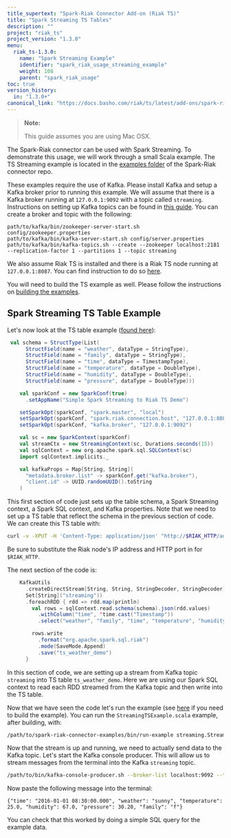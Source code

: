 ```yaml
---
title_supertext: "Spark-Riak Connector Add-on (Riak TS)"
title: "Spark Streaming TS Tables"
description: ""
project: "riak_ts"
project_version: "1.3.0"
menu:
  riak_ts-1.3.0:
    name: "Spark Streaming Example"
    identifier: "spark_riak_usage_streaming_example"
    weight: 108
    parent: "spark_riak_usage"
toc: true
version_history:
  in: "1.3.0+"
canonical_link: "https://docs.basho.com/riak/ts/latest/add-ons/spark-riak-connector/usage/streaming-example"
---
```


> **Note:**
>
> This guide assumes you are using Mac OSX.

The Spark-Riak connector can be used with Spark Streaming. To demonstrate this usage, we will work through a small Scala example. The TS Streaming example is located in the [examples folder](https://github.com/basho/spark-riak-connector/blob/master/examples/src/main/scala/com/basho/riak/spark/examples/streaming/) of the Spark-Riak connector repo.

These examples require the use of Kafka. Please install Kafka and setup a Kafka broker prior to running this example. We will assume that there is a Kafka broker running at `127.0.0.1:9092` with a topic called `streaming`. Instructions on setting up Kafka topics can be found in [this guide](https://kafka.apache.org/documentation.html#quickstart). You can create a broker and topic with the following:

```
path/to/kafka/bin/zookeeper-server-start.sh config/zookeeper.properties
path/to/kafka/bin/kafka-server-start.sh config/server.properties
path/to/kafka/bin/kafka-topics.sh --create --zookeeper localhost:2181 --replication-factor 1 --partitions 1 --topic streaming
```

We also assume Riak TS is installed and there is a Riak TS node running at `127.0.0.1:8087`. You can find instruction to do so [here](/riak/ts/1.2.0/installing/mac-osx/).

You will need to build the TS example as well. Please follow the instructions on [building the examples](https://github.com/basho/spark-riak-connector/tree/master/examples#building-and-running-examplesdemos).

## Spark Streaming TS Table Example

Let's now look at the TS table example ([found here](https://github.com/basho/spark-riak-connector/blob/master/examples/src/main/scala/com/basho/riak/spark/examples/streaming/StreamingTSExample.scala)):

```scala
 val schema = StructType(List(
      StructField(name = "weather", dataType = StringType),
      StructField(name = "family", dataType = StringType),
      StructField(name = "time", dataType = TimestampType),
      StructField(name = "temperature", dataType = DoubleType),
      StructField(name = "humidity", dataType = DoubleType),
      StructField(name = "pressure", dataType = DoubleType)))

    val sparkConf = new SparkConf(true)
      .setAppName("Simple Spark Streaming to Riak TS Demo")

    setSparkOpt(sparkConf, "spark.master", "local")
    setSparkOpt(sparkConf, "spark.riak.connection.host", "127.0.0.1:8087")
    setSparkOpt(sparkConf, "kafka.broker", "127.0.0.1:9092")

    val sc = new SparkContext(sparkConf)
    val streamCtx = new StreamingContext(sc, Durations.seconds(15))
    val sqlContext = new org.apache.spark.sql.SQLContext(sc)
    import sqlContext.implicits._

    val kafkaProps = Map[String, String](
      "metadata.broker.list" -> sparkConf.get("kafka.broker"),
      "client.id" -> UUID.randomUUID().toString
    )
```

This first section of code just sets up the table schema, a Spark Streaming context, a Spark SQL context, and Kafka properties. Note that we need to set up a TS table that reflect the schema in the previous section of code. We can create this TS table with:

```bash
curl -v -XPUT -H 'Content-Type: application/json' "http://$RIAK_HTTP/admin/explore/clusters/default/bucket_types/ts_weather_demo" -d '{"props":{"n_val":3, "table_def":"CREATE TABLE ts_weather_demo (weather varchar not null,family varchar not null,time timestamp not null,temperature  double,humidity double,pressure double,PRIMARY KEY ((weather, family, quantum(time, 1, 'h')), weather, family, time))"}}'
```

Be sure to substitute the Riak node's IP address and HTTP port in for `$RIAK_HTTP`.

The next section of the code is:

```scala
    KafkaUtils
      .createDirectStream[String, String, StringDecoder, StringDecoder](streamCtx, kafkaProps,
      Set[String]("streaming"))
      .foreachRDD { rdd => rdd.map(println)
        val rows = sqlContext.read.schema(schema).json(rdd.values)
          .withColumn("time", 'time.cast("Timestamp"))
          .select("weather", "family", "time", "temperature", "humidity", "pressure")

        rows.write
          .format("org.apache.spark.sql.riak")
          .mode(SaveMode.Append)
          .save("ts_weather_demo")
      }
```

In this section of code, we are setting up a stream from Kafka topic `streaming` into TS table `ts_weather_demo`. Here we are using our Spark SQL context to read each RDD streamed from the Kafka topic and then write into the TS table.

Now that we have seen the code let's run the example (see [here](https://github.com/basho/spark-riak-connector/tree/master/examples#building-and-running-examplesdemos) if you need to build the example). You can run the `StreamingTSExample.scala` example, after building, with:

```bash
/path/to/spark-riak-connector-examples/bin/run-example streaming.StreamingTSExample
```

Now that the stream is up and running, we need to actually send data to the Kafka topic. Let's start the Kafka console producer. This will allow us to stream messages from the terminal into the Kafka `streaming` topic.

```bash
/path/to/bin/kafka-console-producer.sh --broker-list localhost:9092 --topic streaming
```
 
Now paste the following message into the terminal:

```
{"time": "2016-01-01 08:30:00.000", "weather": "sunny", "temperature": 25.0, "humidity": 67.0, "pressure": 30.20, "family": "f"}
```

You can check that this worked by doing a simple SQL query for the example data.
